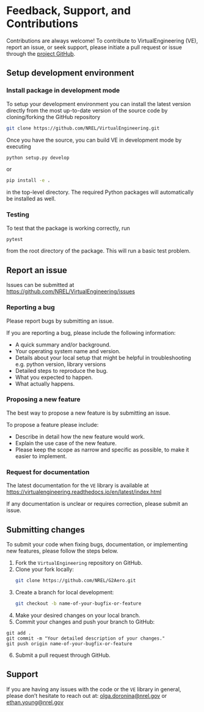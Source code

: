 Feedback, Support, and Contributions
====================================

Contributions are always welcome! 
To contribute to VirtualEngineering (VE), report an issue, or seek support, please initiate a pull request or issue through the [project GitHub](https://github.com/NREL/VirtualEngineering).

## Setup development environment
### Install package in development mode
To setup your development environment you can install the latest version directly from the most up-to-date version 
of the source code by cloning/forking the GitHub repository

```bash
git clone https://github.com/NREL/VirtualEngineering.git
```

Once you have the source, you can build VE in development mode by executing

```bash
python setup.py develop
```
or

```bash
pip install -e .
```

in the top-level directory. The required Python packages will automatically be
installed as well.

### Testing
To test that the package is working correctly, run

```bash
pytest
```
from the root directory of the package.
This will run a basic test problem.

## Report an issue
Issues can be submitted at https://github.com/NREL/VirtualEngineering/issues
### Reporting a bug
Please report bugs by submitting an issue.

If you are reporting a bug, please include the following information:

- A quick summary and/or background.
- Your operating system name and version.
- Details about your local setup that might be helpful in troubleshooting e.g. python version, library versions
- Detailed steps to reproduce the bug.
- What you expected to happen.
- What actually happens.

### Proposing a new feature
The best way to propose a new feature is by submitting an issue.

To propose a feature please include:

- Describe in detail how the new feature would work.
- Explain the use case of the new feature.
- Please keep the scope as narrow and specific as possible, to make it easier to implement.

### Request for documentation
The latest documentation for the `VE` library is available at https://virtualengineering.readthedocs.io/en/latest/index.html

If any documentation is unclear or requires correction, please submit an issue.

## Submitting changes
To submit your code when fixing bugs, documentation, or implementing new features, please follow the steps below.

1. Fork the `VirtualEngineering` repository on GitHub.
2. Clone your fork locally:
    ```bash
    git clone https://github.com/NREL/G2Aero.git
    ```
3. Create a branch for local development:
    ```bash
    git checkout -b name-of-your-bugfix-or-feature
    ```
4. Make your desired changes on your local branch.
5. Commit your changes and push your branch to GitHub:
``` bush
git add .
git commit -m "Your detailed description of your changes."
git push origin name-of-your-bugfix-or-feature
```
6. Submit a pull request through GitHub.

## Support
If you are having any issues with the code or the `VE` library in general, 
please don’t hesitate to reach out at: [olga.doronina@nrel.gov](mailto:olga.doronina@nrel.gov) or [ethan.young@nrel.gov](mailto:ethan.young@nrel.gov)